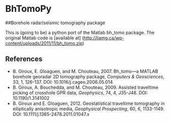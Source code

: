 # BhTomoPy
##Borehole radar/seismic tomography package

This is (going to be) a python port of the Matlab bh_tomo package.  The original Matlab code is [available at] (http://liamg.ca/wp-content/uploads/2011/11/bh_tomo.zip)


## References

- B. Giroux, E. Gloaguen, and M. Chouteau, 2007. Bh_tomo—a MATLAB borehole georadar 2D tomography package, _Computers & Geosciences_, 33, 1, 126-137. DOI: 10.1016/j.cageo.2006.05.014
- B. Giroux, A. Bouchedda, and M. Chouteau, 2009. Assisted traveltime picking of crosshole GPR data, _Geophysics_, 74, 4, J35-J48. DOI: 10.1190/1.3141002
- B. Giroux and E. Gloaguen, 2012. Geostatistical traveltime tomography in elliptically anisotropic media, _Geophysical Prospecting_, 60, 6, 1133-1149. DOI: 10.1111/j.1365-2478.2011.01047.x
